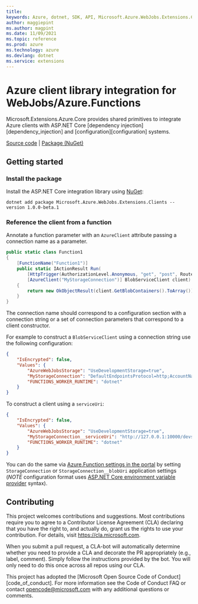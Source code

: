 ```yaml
---
title: 
keywords: Azure, dotnet, SDK, API, Microsoft.Azure.WebJobs.Extensions.Clients, extensions
author: maggiepint
ms.author: magpint
ms.date: 11/09/2021
ms.topic: reference
ms.prod: azure
ms.technology: azure
ms.devlang: dotnet
ms.service: extensions
---
```


# Azure client library integration for WebJobs/Azure.Functions

Microsoft.Extensions.Azure.Core provides shared primitives to integrate Azure clients with ASP.NET Core [dependency injection][dependency_injection] and [configuration][configuration] systems.

[Source code][source_root] | [Package (NuGet)][package]

## Getting started

### Install the package

Install the ASP.NET Core integration library using [NuGet][nuget]:

```dotnetcli
dotnet add package Microsoft.Azure.WebJobs.Extensions.Clients --version 1.0.0-beta.1
```

### Reference the client from a function

Annotate a function parameter with an `AzureClient` attribute passing a connection name as a parameter.

```C# Snippet:AzureClientInFunction
public static class Function1
{
    [FunctionName("Function1")]
    public static IActionResult Run(
        [HttpTrigger(AuthorizationLevel.Anonymous, "get", "post", Route = null)] HttpRequest req,
        [AzureClient("MyStorageConnection")] BlobServiceClient client)
    {
        return new OkObjectResult(client.GetBlobContainers().ToArray());
    }
}
```

The connection name should correspond to a configuration section with a connection string or a set of connection parameters that correspond to a client constructor.

For example to construct a `BlobServiceClient` using a connection string use the following configuration:

```json
{
    "IsEncrypted": false,
    "Values": {
        "AzureWebJobsStorage": "UseDevelopmentStorage=true",
        "MyStorageConnection": "DefaultEndpointsProtocol=http;AccountName=devstoreaccount1;AccountKey=Eby8vdM02xNOcqFlqUwJPLlmEtlCDXJ1OUzFT50uSRZ6IFsuFq2UVErCz4I6tq/K1SZFPTOtr/KBHBeksoGMGw==;BlobEndpoint=http://127.0.0.1:10000/devstoreaccount1;QueueEndpoint=http://127.0.0.1:10001/devstoreaccount1;",
        "FUNCTIONS_WORKER_RUNTIME": "dotnet"
    }
}
```

To construct a client using a `serviceUri`:

```json
{
    "IsEncrypted": false,
    "Values": {
        "AzureWebJobsStorage": "UseDevelopmentStorage=true",
        "MyStorageConnection__serviceUri": "http://127.0.0.1:10000/devstoreaccount1/container/blob",
        "FUNCTIONS_WORKER_RUNTIME": "dotnet"
    }
}
```

You can do the same via [Azure.Function settings in the portal][azure_function_settings] by setting `StorageConnection` or `StorageConnection__blobUri` application settings (*NOTE* configuration format uses [ASP.NET Core environment variable provider][aspnet_core_env_vars] syntax).

## Contributing
This project welcomes contributions and suggestions. Most contributions require you to agree to a Contributor License Agreement (CLA) declaring that you have the right to, and actually do, grant us the rights to use your contribution. For details, visit https://cla.microsoft.com.

When you submit a pull request, a CLA-bot will automatically determine whether you need to provide a CLA and decorate the PR appropriately (e.g., label, comment). Simply follow the instructions provided by the bot. You will only need to do this once across all repos using our CLA.

This project has adopted the [Microsoft Open Source Code of Conduct][code_of_conduct]. For more information see the Code of Conduct FAQ or contact opencode@microsoft.com with any additional questions or comments.


<!-- LINKS -->
[source_root]: https://github.com/Azure/azure-sdk-for-net/tree/main/sdk/extensions/Microsoft.Azure.WebJobs.Extensions.Clients/
[nuget]: https://www.nuget.org/
[package]: https://www.nuget.org/packages/Microsoft.Extensions.Azure/
[azure_function_settings]: https://docs.microsoft.com/azure/azure-functions/functions-how-to-use-azure-function-app-settings
[aspnet_core_env_vars]: https://docs.microsoft.com/aspnet/core/fundamentals/configuration/?view=aspnetcore-3.1#environment-variables
